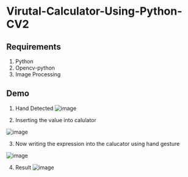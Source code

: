 # Virutal-Calculator-Using-Python-CV2

## Requirements
1. Python
2. Opencv-python
3. Image Processing

## Demo

1. Hand Detected
![image](https://user-images.githubusercontent.com/75372049/190442926-2fee52a1-52ba-4cd8-94c8-baf314e18bc7.png)

2. Inserting the value into calulator

![image](https://user-images.githubusercontent.com/75372049/190443634-f43af5fb-2501-437e-9654-a4f6ff04bcc6.png)

3. Now writing the expression into the calucator using hand gesture

![image](https://user-images.githubusercontent.com/75372049/190444822-77e94aa8-42af-40cc-91cb-20c89c319d42.png)

4. Result
![image](https://user-images.githubusercontent.com/75372049/190445284-0cab0710-9668-416e-bd00-d963da098980.png)


